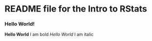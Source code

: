 # README file for the Intro to RStats

### Hello World!

**Hello World** I am bold
_Hello World_ I am italic

